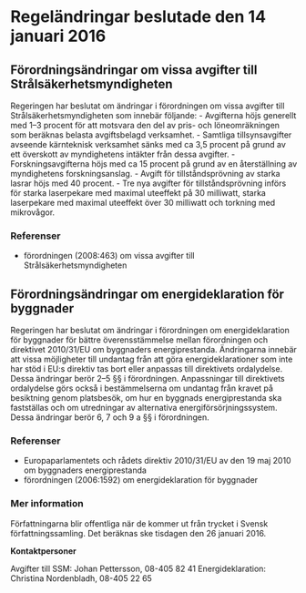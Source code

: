 # Regeländringar beslutade den 14 januari 2016

## Förordningsändringar om vissa avgifter till Strålsäkerhetsmyndigheten

Regeringen har beslutat om ändringar i förordningen om vissa avgifter till Strålsäkerhetsmyndigheten som innebär följande:
\- Avgifterna höjs generellt med 1–3 procent för att motsvara den del av pris\- och löneomräkningen som beräknas belasta avgiftsbelagd verksamhet.
\- Samtliga tillsynsavgifter avseende kärnteknisk verksamhet sänks med ca 3,5 procent på grund av ett överskott av myndighetens intäkter från dessa avgifter.
\- Forskningsavgifterna höjs med ca 15 procent på grund av en återställning av myndighetens forskningsanslag.
\- Avgift för tillståndsprövning av starka lasrar höjs med 40 procent.
\- Tre nya avgifter för tillståndsprövning införs för starka laserpekare med maximal uteeffekt på 30 milliwatt, starka laserpekare med maximal uteeffekt över 30 milliwatt och torkning med mikrovågor.

### Referenser

* förordningen (2008:463\) om vissa avgifter till Strålsäkerhetsmyndigheten

## Förordningsändringar om energideklaration för byggnader

Regeringen har beslutat om ändringar i förordningen om energideklaration för byggnader för bättre överensstämmelse mellan förordningen och direktivet 2010/31/EU om byggnaders energiprestanda. Ändringarna innebär att vissa möjligheter till undantag från att göra energideklarationer som inte har stöd i EU:s direktiv tas bort eller anpassas till direktivets ordalydelse. Dessa ändringar berör 2–5 §§ i förordningen. Anpassningar till direktivets ordalydelse görs också i bestämmelserna om undantag från kravet på besiktning genom platsbesök, om hur en byggnads energiprestanda ska fastställas och om utredningar av alternativa energiförsörjningssystem. Dessa ändringar berör 6, 7 och 9 a §§ i förordningen.

### Referenser

* Europaparlamentets och rådets direktiv 2010/31/EU av den 19 maj 2010 om byggnaders energiprestanda
* förordningen (2006:1592\) om energideklaration för byggnader

### Mer information

Författningarna blir offentliga när de kommer ut från trycket i Svensk författningssamling. Det beräknas ske tisdagen den 26 januari 2016\.

**Kontaktpersoner**

Avgifter till SSM: Johan Pettersson, 08\-405 82 41
Energideklaration: Christina Nordenbladh, 08\-405 22 65
